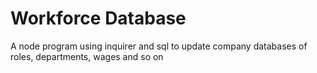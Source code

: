 # Workforce Database
 A node program using inquirer and sql to update company databases of roles, departments, wages and so on
